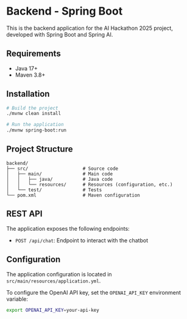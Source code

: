 # Backend - Spring Boot

This is the backend application for the AI Hackathon 2025 project, developed with Spring Boot and Spring AI.

## Requirements

- Java 17+
- Maven 3.8+

## Installation

```bash
# Build the project
./mvnw clean install

# Run the application
./mvnw spring-boot:run
```

## Project Structure

```
backend/
├── src/                    # Source code
│   ├── main/               # Main code
│   │   ├── java/           # Java code
│   │   └── resources/      # Resources (configuration, etc.)
│   └── test/               # Tests
└── pom.xml                 # Maven configuration
```

## REST API

The application exposes the following endpoints:

- `POST /api/chat`: Endpoint to interact with the chatbot

## Configuration

The application configuration is located in `src/main/resources/application.yml`.

To configure the OpenAI API key, set the `OPENAI_API_KEY` environment variable:

```bash
export OPENAI_API_KEY=your-api-key
``` 